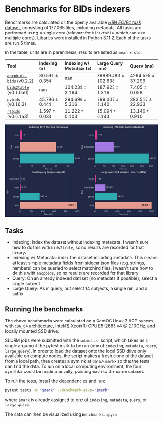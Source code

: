 # Benchmarks for BIDs indexers

Benchmarks are calculated on the openly available [_HBN EO/EC task_ dataset](https://openneuro.org/datasets/ds004186/versions/2.0.0), consisting of 177,065 files, including metadata. All tasks are performed using a single core (relevant for `bids2table`, which can use multiple cores). Libaries were installed in Python 3.11.2. Each of the tasks are run 5 times.

In the table, units are in parenthesis, results are listed as `mean ± std`.

| Tool                                                                      | Indexing (s)   | Indexing w/ Metadata (s)   | Large Query (ms)    | Query (ms)        |
|:--------------------------------------------------------------------------|:---------------|:---------------------------|:--------------------|:------------------|
| [`ancpbids-bids`](https://github.com/ANCPLabOldenburg/ancp-bids) (v0.2.2) | 30.591 ± 0.354 | nan                        | 39989.483 ± 102.638 | 4294.595 ± 37.299 |
| [`bids2table`](https://github.com/cmi-dair/bids2table) (v0.1.0a0)         | nan            | 104.239 ± 3.164            | 187.923 ± 1.316     | 7.405 ± 0.058     |
| [`pybids`](https://github.com/bids-standard/pybids) (v0.16.3)             | 45.796 ± 0.444 | 294.696 ± 5.316            | 399.007 ± 4.140     | 383.517 ± 22.933  |
| [`rsbids`](https://github.com/pvandyken/rsbids) (v0.0.1a3)                | 1.597 ± 0.033  | 11.222 ± 0.103             | 15.094 ± 0.143      | 13.140 ± 0.910    |

![Benchmarks for rsbids](assets/benchmarks.png)

## Tasks

* Indexing: index the dataset without indexing metadata. I wasn't sure how to do this with `bids2table`, so no results are recorded for that library. 
* Indexing w/ Metadata: index the dataset including metadata. This means at least simple metadata fields from sidecar json files (e.g. strings, numbers) can be queried to select matching files. I wasn't sure how to do this with `ancpbids`, so no results are recorded for that library
* Query: On an already indexed dataset (no metadata if possible), select a single subject
* Large Query: As in query, but select 14 subjects, a single run, and a suffix

## Running the benchmarks

The above benchmarks were calculated on a CentOS Linux 7 HCP system with `x86_64` architecture, Intel(R) Xeon(R) CPU E5-2683 v4 @ 2.10GHz, and locally mounted SSD drive.

SLURM jobs were submitted with the `submit.sh` script, which takes as a single argument the pytest mark to be run (one of `indexing`, `metadata`, `query`, `large_query`). In order to load the dataset onto the local SSD drive only available on compute nodes, the script makes a fresh clone of the dataset from a local path, then creates a symlink at `data/<mark>` so that the tests can find the data. To run on a local computing environment, the four symlinks could be made manually, pointing each to the same dataset.

To run the tests, install the dependencies and run:

```sh
pytest tests -m "$mark" --benchmark-save="$mark"
```

where `$mark` is already assigned to one of `indexing`, `metadata`, `query`, or `large_query`.

The data can then be visualized using `benchmarks.ipynb`
